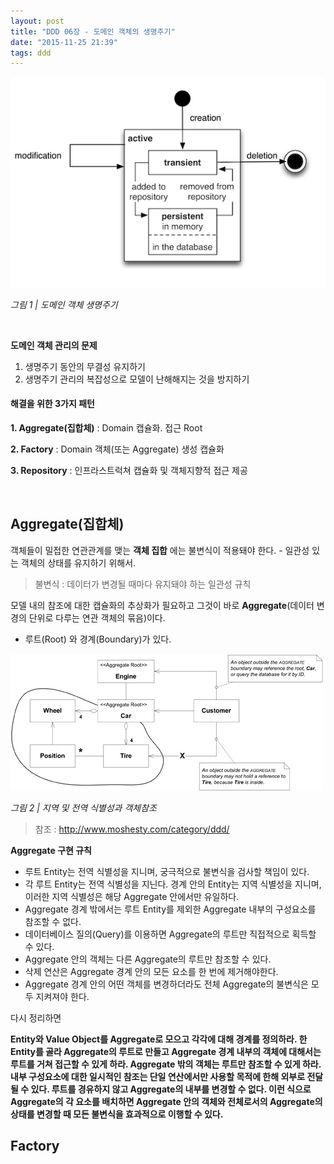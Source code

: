 ```yaml
---
layout: post
title: "DDD 06장 - 도메인 객체의 생명주기"
date: "2015-11-25 21:39"
tags: ddd
---
```


![도메인객체_라이프사이클](/images/2015/11/ddd-lifecycle.png)

*그림 1 | 도메인 객체 생명주기*

<br/>

**도메인 객체 관리의 문제**

1. 생명주기 동안의 무결성 유지하기
2. 생명주기 관리의 복잡성으로 모델이 난해해지는 것을 방지하기

#### 해결을 위한 3가지 패턴

**1. Aggregate(집합체)** : Domain 캡슐화. 접근 Root

**2. Factory** : Domain 객체(또는 Aggregate) 생성 캡슐화

**3. Repository** : 인프라스트럭쳐 캡슐화 및 객체지향적 접근 제공

<br/>

## Aggregate(집합체)

객체들이 밀접한 연관관계를 맺는 **객체 집합** 에는 불변식이 적용돼야 한다. - 일관성 있는 객체의 상태를 유지하기 위해서.

> 불변식 : 데이터가 변경될 때마다 유지돼야 하는 일관성 규칙

모델 내의 참조에 대한 캡슐화의 추상화가 필요하고 그것이 바로
**Aggregate**(데이터 변경의 단위로 다루는 연관 객체의 묶음)이다.

- 루트(Root) 와 경계(Boundary)가 있다.

![지역 및 전역 식별성과 객체 참조](/images/2015/11/ddd-aggregate-1.jpg)

*그림 2 | 지역 및 전역 식별성과 객체참조*

> 참조 : http://www.moshesty.com/category/ddd/

**Aggregate 구현 규칙**

- 루트 Entity는 전역 식별성을 지니며, 궁극적으로 불변식을 검사할 책임이 있다.
- 각 루트 Entity는 전역 식별성을 지닌다. 경계 안의 Entity는 지역 식별성을 지니며, 이러한 지역 식별성은 해당 Aggregate 안에서만 유일하다.
- Aggregate 경계 밖에서는 루트 Entity를 제외한 Aggregate 내부의 구성요소를 참조할 수 없다.
- 데이터베이스 질의(Query)를 이용하면 Aggregate의 루트만 직접적으로 획득할 수 있다.
- Aggregate 안의 객체는 다른 Aggregate의 루트만 참조할 수 있다.
- 삭제 연산은 Aggregate 경계 안의 모든 요소를 한 번에 제거해야한다.
- Aggregate 경계 안의 어떤 객체를 변경하더라도 전체 Aggregate의 불변식은 모두 지켜져야 한다.

다시 정리하면

**Entity와 Value Object를 Aggregate로 모으고 각각에 대해 경계를 정의하라.
한 Entity를 골라 Aggregate의 루트로 만들고 Aggregate 경계 내부의 객체에 대해서는 루트를 거쳐 접근할 수 있게 하라.
Aggregate 밖의 객체는 루트만 참조할 수 있게 하라.
내부 구성요소에 대한 일시적인 참조는 단일 연산에서만 사용할 목적에 한해 외부로 전달될 수 있다.
루트를 경유하지 않고 Aggregate의 내부를 변경할 수 없다.
이런 식으로 Aggregate의 각 요소를 배치하면 Aggregate 안의 객체와 전체로서의 Aggregate의 상태를 변경할 때 모든 불변식을 효과적으로 이행할 수 있다.**

## Factory
